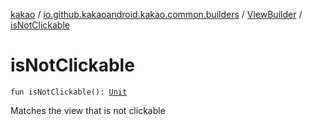 [kakao](../../index.md) / [io.github.kakaoandroid.kakao.common.builders](../index.md) / [ViewBuilder](index.md) / [isNotClickable](./is-not-clickable.md)

# isNotClickable

`fun isNotClickable(): `[`Unit`](https://kotlinlang.org/api/latest/jvm/stdlib/kotlin/-unit/index.html)

Matches the view that is not clickable

